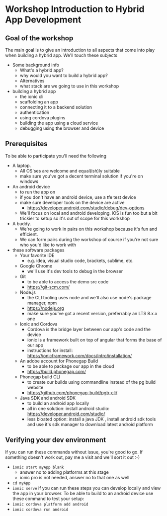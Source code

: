 # Workshop Introduction to Hybrid App Development
## Goal of the workshop
The main goal is to give an introduction to all aspects that come into play when building a hybrid app.
We'll touch these subjects
* Some background info
    * What's a hybrid app?
    * why would you want to build a hybrid app?
    * Alternatives
    * what stack are we going to use in this workshop
* building a hybrid app
    * the ionic cli
    * scaffolding an app
    * connecting it to a backend solution
    * authentication
    * using cordova plugins
    * building the app using a cloud service
    * debugging using the browser and device

## Prerequisites
To be able to participate you'll need the following
* A laptop.
    * All OS'ses are welcome and equal(ish)ly suitable
    * make sure you've got a decent terminal solution if you're on windows
* An android device
    * to run the app on
    * if you don't have an android device, use a tfe test device
    * make sure developer tools on the device are active
        * https://developer.android.com/studio/debug/dev-options
    * We'll focus on local and android developing. iOS is fun too but a bit trickier to setup so it's out of scope for this workshop
* A buddy.
    * We're going to work in pairs on this workshop because it's fun and efficient.
    * We can form pairs during the workshop of course if you're not sure who you'd like to work with
* these software packages
    * Your favorite IDE
        * e.g. idea, visual studio code, brackets, sublime, etc.
    * Google Chrome
        * we'll use it's dev tools to debug in the browser
    * Git
        * to be able to access the demo src code
        * https://git-scm.com/
    * Node.js
        * the CLI tooling uses node and we'll also use node's package manager, npm
        * https://nodejs.org
        * make sure you've got a recent version, preferrably an LTS 8.x.x one
    * Ionic and Cordova
        * Cordova is the bridge layer between our app's code and the device
        * ionic is a framework built on top of angular that forms the base of our app
        * instructions for install: https://ionicframework.com/docs/intro/installation/
    * An adobe account for Phonegap Build
        * to be able to package our app in the cloud
        * https://build.phonegap.com/
    * Phonegap build CLI
        * to create our builds using commandline instead of the pg build website
        * https://github.com/phonegap-build/pgb-cli/
    * Java SDK and android SDK
        * to build an android app locally
        * all in one solution: install android studio: https://developer.android.com/studio/
        * less bloated option: install a java JDK , install android sdk tools and use it's sdk manager to download latest android platform
        
## Verifying your dev environment
If you can run these commands without issue, you're good to go. If something doesn't work out, pay me a visit and we'll sort it out :-)
* `ionic start myApp blank`
    * answer no to adding platforms at this stage
    * ionic pro is not needed, answer no to that one as well
* `cd myApp`
* `ionic serve`
if you can run these steps you can develop locally and view the app in your browser. To be able to build to an android device use these command to test your setup:
* `ionic cordova platform add android`
* `ionic cordova run android`



